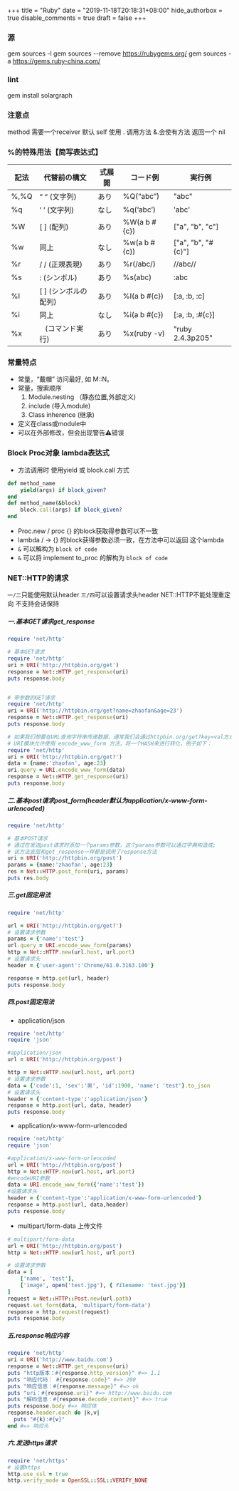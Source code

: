 +++
title = "Ruby"
date = "2019-11-18T20:18:31+08:00"
hide_authorbox = true
disable_comments = true
draft = false
+++

### 源
gem sources -l
gem sources --remove https://rubygems.org/
gem sources -a https://gems.ruby-china.com/

### lint
gem install solargraph

### 注意点
method
需要一个receiver 默认 self
使用 . 调用方法 &.会使有方法 返回一个 nil


### %的特殊用法【简写表达式】
| 記法 | 代替前の構文 | 式展開 | コード例 |  実行例 |
| --- | --- | --- |  --- | --- |
| %,%Q |  “ “ (文字列) | あり | %Q(“abc”) | \"abc\" |
| %q | ’ ’ (文字列) | なし | %q(‘abc’) | 'abc' |
| %W | [ ] (配列) |  あり | %W(a b #{c}) |  ["a", "b", "c"] |
| %w | 同上 | なし | %w(a b #{c}) |  ["a", "b", "#{c}"] |
| %r | / / (正規表現) | あり | %r(/abc/) | /\/abc\// |
| %s | : (シンボル) |  あり | %s(abc) | :abc |
| %I | [ ] (シンボルの配列) | あり | %I(a b #{c}) |  [:a, :b, :c] |
| %i | 同上 | なし | %i(a b #{c}) |  [:a, :b, :#{c}] |
| %x | ` ` (コマンド実行) |  あり | %x(ruby -v) | "ruby 2.4.3p205" |

### 常量特点
* 常量，“戴帽” 访问最好, 如 M::N。
* 常量，搜索顺序
  1. Module.nesting （静态位置,外部定义)
  2. include (导入module)
  3. Class inherence (继承)
* 定义在class或module中
* 可以在外部修改，但会出现警告⚠️错误

### Block Proc对象 lambda表达式

* 方法调用时 使用yield 或 block.call 方式
```ruby
def method_name
    yield(args) if block_given?
end
def method_name(&block)
    block.call(args) if block_given?
end
```
* Proc.new / proc {} 的block获取得参数可以不一致
* lambda / -> {} 的block获得参数必须一致，在方法中可以返回 这个lambda
* `&` 可以解构为 `block of code`
* `&` 可以将 implement to_proc 的解构为 `block of code`

### NET::HTTP的请求
`一/二`只能使用默认header `三/四`可以设置请求头header NET::HTTP不能处理重定向 不支持会话保持
##### 一.基本GET请求get_response
```ruby
require 'net/http'

# 基本GET请求
require 'net/http'
uri = URI('http://httpbin.org/get')
response = Net::HTTP.get_response(uri)
puts response.body


# 带参数的GET请求
require 'net/http'
uri = URI('http://httpbin.org/get?name=zhaofan&age=23')
response = Net::HTTP.get_response(uri)
puts response.body

# 如果我们想要在URL查询字符串传递数据，通常我们会通过httpbin.org/get?key=val方式传递
# URI模块允许使用 encode_www_form 方法，将一个HASH来进行转化，例子如下：
require 'net/http'
uri = URI('http://httpbin.org/get?')
data = {name:'zhaofan', age:23}
uri.query = URI.encode_www_form(data)
response = Net::HTTP.get_response(uri)
puts response.body
```

##### 二.基本post请求post_form(header默认为application/x-www-form-urlencoded)
```ruby
require 'net/http'

# 基本POST请求
# 通过在发送post请求时添加一个params参数，这个params参数可以通过字典构造成;
# 该方法底层和get_response一样都是调用了response方法
uri = URI('http://httpbin.org/post')
params = {name:'zhaofan', age:23}
res = Net::HTTP.post_form(uri, params)
puts res.body
```

##### 三.get固定用法
```ruby
require 'net/http'

url = URI('http://httpbin.org/get?')
# 设置请求参数
params = {'name':'test'}
url.query = URI.encode_www_form(params)
http = Net::HTTP.new(url.host, url.port)
# 设置请求头
header = {'user-agent':'Chrome/61.0.3163.100'}

response = http.get(url, header)
puts response.body
```

##### 四.post固定用法
- application/json
```ruby
require 'net/http'
require 'json'

#application/json
url = URI('http://httpbin.org/post')

http = Net::HTTP.new(url.host, url.port)
# 设置请求参数
data = {'code':1, 'sex':'男', 'id':1900, 'name': 'test'}.to_json
# 设置请求头
header = {'content-type':'application/json'}
response = http.post(url, data, header)
puts response.body
```
- application/x-www-form-urlencoded
```ruby
require 'net/http'
require 'json'

#application/x-www-form-urlencoded
url = URI('http://httpbin.org/post')
http = Net::HTTP.new(url.host, url.port)
#encodeURI参数
data = URI.encode_www_form({'name':'test'})
#设置请求头
header = {'content-type':'application/x-www-form-urlencoded'}
response = http.post(url, data,header)
puts response.body
```
- multipart/form-data 上传文件
```ruby
# multipart/form-data
url = URI('http://httpbin.org/post')
http = Net::HTTP.new(url.host, url.port)

# 设置请求参数
data = [
    ['name', 'test'],
    ['image', open('test.jpg'), { filename: 'test.jpg'}]
]
request = Net::HTTP::Post.new(url.path)
request.set_form(data, 'multipart/form-data')
response = http.request(request)
puts response.body
```

##### 五.response响应内容
```ruby
require 'net/http'
uri = URI('http://www.baidu.com')
response = Net::HTTP.get_response(uri)
puts "http版本：#{response.http_version}" #=> 1.1
puts "响应代码： #{response.code}" #=> 200
puts "响应信息：#{response.message}" #=> ok
puts "uri：#{response.uri}" #=> http://www.baidu.com
puts "解码信息：#{response.decode_content}" #=> true
puts response.body #=> 响应体
response.header.each do |k,v|
  puts "#{k}:#{v}"
end #=> 响应头
```

##### 六.发送https请求
```ruby
require 'net/https'
# 设置https
http.use_ssl = true
http.verify_mode = OpenSSL::SSL::VERIFY_NONE
```
